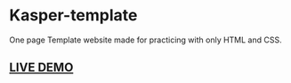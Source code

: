 # Kasper-template
One page Template website made for practicing with only  HTML and CSS. 

## [LIVE DEMO](https://abdelrhman-ahmed-kamal.github.io/kasper/)
